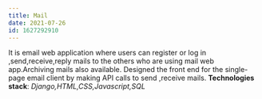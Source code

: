```yaml
---
title: Mail
date: 2021-07-26
id: 1627292910
---
```

It is email web application where users can register or log in ,send,receive,reply mails to the others who are using mail web app.Archiving mails also available.
Designed the front end for the single-page email client by making API calls to send ,receive mails.
**Technologies stack**: *Django,HTML,CSS,Javascript,SQL*
<!---more--->